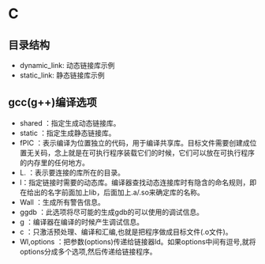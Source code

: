 # C

## 目录结构

* dynamic_link: 动态链接库示例
* static_link: 静态链接库示例


## gcc(g++)编译选项

* shared ：指定生成动态链接库。
* static ：指定生成静态链接库。
* fPIC ：表示编译为位置独立的代码，用于编译共享库。目标文件需要创建成位置无关码，念上就是在可执行程序装载它们的时候，它们可以放在可执行程序的内存里的任何地方。
* L. ：表示要连接的库所在的目录。
* l：指定链接时需要的动态库。编译器查找动态连接库时有隐含的命名规则，即在给出的名字前面加上lib，后面加上.a/.so来确定库的名称。
* Wall ：生成所有警告信息。
* ggdb ：此选项将尽可能的生成gdb的可以使用的调试信息。
* g ：编译器在编译的时候产生调试信息。
* c ：只激活预处理、编译和汇编,也就是把程序做成目标文件(.o文件)。
* Wl,options ：把参数(options)传递给链接器ld。如果options中间有逗号,就将options分成多个选项,然后传递给链接程序。
